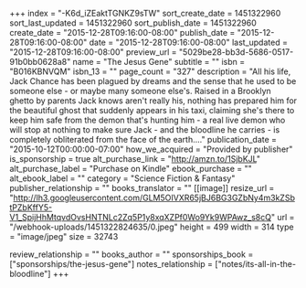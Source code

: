 +++
index = "-K6d_iZEaktTGNKZ9sTW"
sort_create_date = 1451322960
sort_last_updated = 1451322960
sort_publish_date = 1451322960
create_date = "2015-12-28T09:16:00-08:00"
publish_date = "2015-12-28T09:16:00-08:00"
date = "2015-12-28T09:16:00-08:00"
last_updated = "2015-12-28T09:16:00-08:00"
preview_url = "5029be28-bb3d-5686-0517-91b0bb0628a8"
name = "The Jesus Gene"
subtitle = ""
isbn = "B016KBNVQM"
isbn_13 = ""
page_count = "327"
description = "All his life, Jack Chance has been plagued by dreams and the sense that he used to be someone else - or maybe many someone else's. Raised in a Brooklyn ghetto by parents Jack knows aren't really his, nothing has prepared him for the beautiful ghost that suddenly appears in his taxi, claiming she's there to keep him safe from the demon that's hunting him - a real live demon who will stop at nothing to make sure Jack - and the bloodline he carries - is completely obliterated from the face of the earth...."
publication_date = "2015-10-12T00:00:00-07:00"
how_we_acquired = "Provided by publisher"
is_sponsorship = true
alt_purchase_link = "http://amzn.to/1SjbKJL"
alt_purchase_label = "Purchase on Kindle"
ebook_purchase = ""
alt_ebook_label = ""
category = "Science Fiction & Fantasy"
publisher_relationship = ""
books_translator = ""
[[image]]
resize_url = "http://lh3.googleusercontent.com/GLM5OIVXR65jBJ6BG3GZbNy4m3kZSbtPZbKffY5-V1_SpijHhMtqvdOvsHNTNLc2Zq5P1y8xqXZPf0Wo9Yk9WPAwz_s8cQ"
url = "/webhook-uploads/1451322824635/0.jpeg"
height = 499
width = 314
type = "image/jpeg"
size = 32743

review_relationship = ""
books_author = ""
sponsorships_book = ["sponsorships/the-jesus-gene"]
notes_relationship = ["notes/its-all-in-the-bloodline"]
+++
